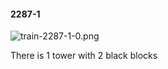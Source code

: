 #### 2287-1
![train-2287-1-0.png](https://github.com/lil-lab/nlvr/raw/master/nlvr/train/images/52/train-2287-1-0.png "train-2287-1-0.png")

There is 1 tower with 2 black blocks